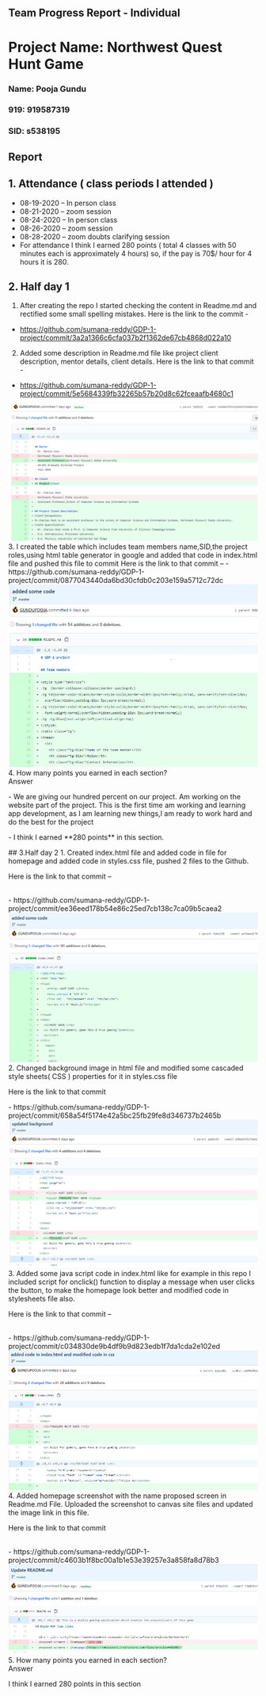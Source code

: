 ## Team Progress Report - Individual
# Project Name: Northwest Quest Hunt Game
### Name: Pooja Gundu
### 919: 919587319
### SID: s538195

## Report

## 1.	Attendance ( class periods I attended ) 
- 08-19-2020 – In person class
-	08-21-2020 – zoom session
- 08-24-2020 – In person class
-	08-26-2020 – zoom session
- 08-28-2020 – zoom doubts clarifying session 
-	For attendance I think I earned 280 points ( total 4 classes with 50 minutes each is approximately 4 hours) so, if the pay is 70$/ hour for 4 hours it is 280.

## 2.	Half day 1 
1.	After creating the repo I started checking the content in Readme.md and rectified some small spelling mistakes.
 Here is the link to the commit -
- https://github.com/sumana-reddy/GDP-1-project/commit/3a2a1366c6cfa037b2f1362de67cb4868d022a10
2.	Added some description in Readme.md file like project client description, mentor details, client details. 
Here is the link to that commit -
- https://github.com/sumana-reddy/GDP-1-project/commit/5e5684339fb32265b57b20d8c62fceaafb4680c1
<img src ="images\1.png">
3. I created the table which includes team members name,SID,the project roles,using html table generator in google and added that code in index.html file and pushed this file to commit
Here is the link to that commit – 
- https://github.com/sumana-reddy/GDP-1-project/commit/0877043440da6bd30cfdb0c203e159a5712c72dc
<img src= "images/30.png">
4. How many points you earned in each section?
<br> Answer <br>
<p>- We are giving our hundred percent on our project. Am working on the website part of the project. This is the first time am working and learning app development, as I am learning new things,I am ready to work hard and do the best for the project <br>
<p>- I think I earned **280 points** in this section.</p>
## 3.Half day 2 
1.	Created index.html file and added code in file for homepage and added code in styles.css file, pushed 2 files to the Github.<br>
<p>Here is the link to that commit –</p><br>
- https://github.com/sumana-reddy/GDP-1-project/commit/ee36eed178b54e86c25ed7cb138c7ca09b5caea2
<img src = "images/3.png">
2. Changed background image in html file and modified some cascaded style sheets( CSS ) properties for it in styles.css file <br>
<p> Here is the link to that commit </p>
- https://github.com/sumana-reddy/GDP-1-project/commit/658a54f5174e42a5bc25fb29fe8d346737b2465b
<img src = "images/4.png">
3. Added some java script code in index.html like for example in this repo I included script for onclick() function to display a message when user clicks the button, to make the homepage look better and modified code in stylesheets file also.<br>
<p>Here is the link to that commit –</p><br>
- https://github.com/sumana-reddy/GDP-1-project/commit/c034830de9b4df9b9d823edb1f7da1cda2e102ed
<img src = "images/5.png">
4. Added homepage screenshot with the name proposed screen in Readme.md File. Uploaded the screenshot to canvas site files and updated the image link in this file.<br>
<p>Here is the link to that commit</p><br>
- https://github.com/sumana-reddy/GDP-1-project/commit/c4603b1f8bc00a1b1e53e39257e3a858fa8d78b3
<img src = "images/6.png">
5. How many points you earned in each section?<br>
Answer<br>
<p> I think I earned 280 points in this section</p><br>







